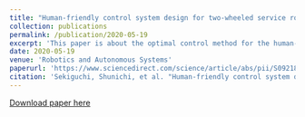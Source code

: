 ```yaml
---
title: "Human-friendly control system design for two-wheeled service robot with optimal control approach"
collection: publications
permalink: /publication/2020-05-19
excerpt: 'This paper is about the optimal control method for the human-following robot'
date: 2020-05-19
venue: 'Robotics and Autonomous Systems'
paperurl: 'https://www.sciencedirect.com/science/article/abs/pii/S0921889020304024'
citation: 'Sekiguchi, Shunichi, et al. "Human-friendly control system design for two-wheeled service robot with optimal control approach." Robotics and Autonomous Systems 131 (2020): 103562.'
---
```


[Download paper here](https://www.sciencedirect.com/science/article/abs/pii/S0921889020304024)
